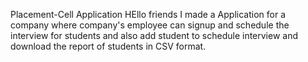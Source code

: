 Placement-Cell Application
HEllo friends I made a Application for a company where company's employee can signup and schedule the interview for students and also add student to schedule interview and download the report of students in CSV format.
